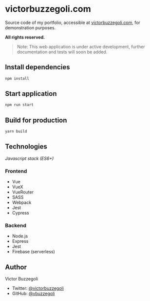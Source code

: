 # victorbuzzegoli.com

Source code of my portfolio, accessible at [victorbuzzegoli.com](https://victorbuzzegoli.com), for demonstration purposes.

**All rights reserved.**

> Note: This web application is under active development, further documentation and tests will soon be added.

## Install dependencies

```bash
npm install
```

## Start application

```bash
npm run start
```

## Build for production

```bash
yarn build
```

## Technologies

_Javascript stack (ES6+)_

### Frontend

- Vue
- VueX
- VueRouter
- SASS
- Webpack
- Jest
- Cypress

### Backend

- Node.js
- Express
- Jest
- Firebase (serverless)

## Author

Victor Buzzegoli

- Twitter: [@victorbuzzegoli](https://twitter.com/victorbuzzegoli)
- GitHub: [@vbuzzegoli](https://github.com/vbuzzegoli)
